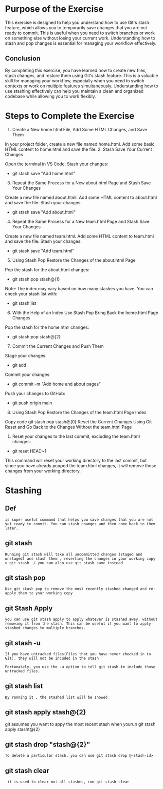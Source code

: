 # Purpose of the Exercise
This exercise is designed to help you understand how to use Git's stash feature, which allows you to temporarily save changes that you are not ready to commit. This is useful when you need to switch branches or work on something else without losing your current work. Understanding how to stash and pop changes is essential for managing your workflow effectively.

## Conclusion
By completing this exercise, you have learned how to create new files, stash changes, and restore them using Git's stash feature. This is a valuable skill for managing your workflow, especially when you need to switch contexts or work on multiple features simultaneously. Understanding how to use stashing effectively can help you maintain a clean and organized codebase while allowing you to work flexibly.


# Steps to Complete the Exercise

1. Create a New home.html File, Add Some HTML Changes, and Save Them

In your project folder, create a new file named home.html.
Add some basic HTML content to home.html and save the file.
2. Stash Save Your Current Changes

Open the terminal in VS Code.
Stash your changes:


- git stash save "Add home.html"

3. Repeat the Same Process for a New about.html Page and Stash Save Your Changes

Create a new file named about.html.
Add some HTML content to about.html and save the file.
Stash your changes:
- git stash save "Add about.html"
  
4. Repeat the Same Process for a New team.html Page and Stash Save Your Changes

Create a new file named team.html.
Add some HTML content to team.html and save the file.
Stash your changes:

- git stash save "Add team.html"

5. Using Stash Pop Restore the Changes of the about.html Page

Pop the stash for the about.html changes:
- git stash pop stash@{1}

Note: The index may vary based on how many stashes you have. You can check your stash list with:

- git stash list
  
6. With the Help of an Index Use Stash Pop Bring Back the home.html Page Changes

Pop the stash for the home.html changes:

- git stash pop stash@{2}

7. Commit the Current Changes and Push Them

Stage your changes:

- git add .
  
Commit your changes:

- git commit -m "Add home and about pages"

Push your changes to GitHub:


- git push origin main

8. Using Stash Pop Restore the Changes of the team.html Page Index

Copy code
git stash pop stash@{0}
Reset the Current Changes Using Git Reset and Go Back to the Changes Without the team.html Page

1. Reset your changes to the last commit, excluding the team.html changes:

- git reset HEAD~1

This command will reset your working directory to the last commit, but since you have already popped the team.html changes, it will remove those changes from your working directory.


# Stashing
## Def
    is super useful command that helps you save changes that you are not yet ready to commit. You can stash changes and then come back to them later.
## git stash
    Running git stash will take all uncommitted changes (staged and unstaged) and stash them , reverting the changes in your working copy 
    > git stash  / you can also use git stash save instead 
## git stash pop
    Use git stash pop to remove the most recently stashed changed and re-apply them to your working copy
## git Stash Apply
    you can use git stash apply to apply whatever is stashed away, without removing it from the stash. This can be useful if you want to apply stashed changes to multiple branches.
## git stash -u
    If you have untracked files(Files that you have never checked in to Git), they will not be incuded in the stash

    Fortunately, you use the -u option to tell git stash to include those untracked files. 
## git stash list
    By running it , the stashed list will be showed
## git stash apply stash@{2}
git assumes you want to appy the most recent stash when yourun git stash apply stasht@{2}

## git stash drop "stash@{2}"

    To delete a particular stash, you can use git stash drop @<stash-id>

## git stash clear
     it is used to clear out all stashes, run git stash clear